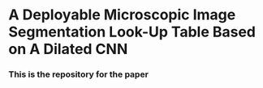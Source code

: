 # A Deployable Microscopic Image Segmentation Look-Up Table Based on A Dilated CNN

### This is the repository for the paper
